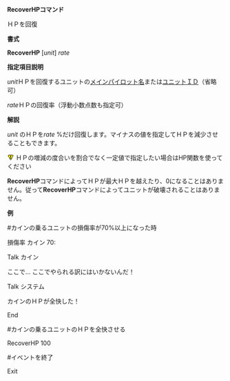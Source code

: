 **RecoverHPコマンド**

ＨＰを回復

**書式**

**RecoverHP** [*unit*] *rate*

**指定項目説明**

*unit*ＨＰを回復するユニットの[メインパイロット名](メインパイロット名.md)または[ユニットＩＤ](ユニットＩＤ.md)（省略可）

*rate*ＨＰの回復率（浮動小数点数も指定可）

**解説**

*unit* のＨＰを*rate* %だけ回復します。マイナスの値を指定してＨＰを減少させることもできます。

![](../images/bm0.gif) ＨＰの増減の度合いを割合でなく一定値で指定したい場合はHP関数を使ってください

**RecoverHP**コマンドによってＨＰが最大ＨＰを越えたり、0になることはありません。従って**RecoverHP**コマンドによってユニットが破壊されることはありません。

**例**

#カインの乗るユニットの損傷率が70%以上になった時

損傷率 カイン 70:

Talk カイン

ここで… ここでやられる訳にはいかないんだ！

Talk システム

カインのＨＰが全快した！

End

#カインの乗るユニットのＨＰを全快させる

RecoverHP 100

#イベントを終了

Exit
